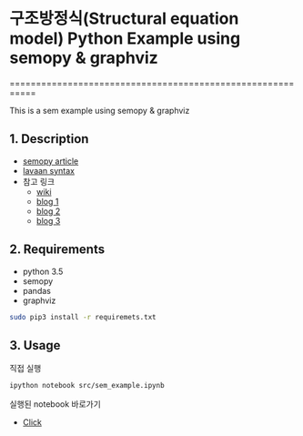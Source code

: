 # 구조방정식(Structural equation model) Python Example using semopy & graphviz

===========================================================

This is a sem example using semopy & graphviz

## 1. Description

* [semopy article](https://arxiv.org/abs/1905.09376)
* [lavaan syntax](https://lavaan.ugent.be/tutorial/sem.html)
* 참고 링크
    * [wiki](https://ko.wikipedia.org/wiki/%EA%B5%AC%EC%A1%B0%EB%B0%A9%EC%A0%95%EC%8B%9D_%EB%AA%A8%EB%8D%B8%EB%A7%81)
    * [blog 1](https://m.blog.naver.com/PostView.nhn?blogId=gracestock_1&logNo=120200806864&proxyReferer=https:%2F%2Fwww.google.com%2F)
    * [blog 2](https://dodonam.tistory.com/71)
    * [blog 3](https://sansanee.tistory.com/30)

## 2. Requirements

* python 3.5
* semopy
* pandas
* graphviz

```bash
sudo pip3 install -r requiremets.txt
```

## 3. Usage
직접 실행
```bash
ipython notebook src/sem_example.ipynb
```
실행된 notebook 바로가기
* [Click](https://github.com/hyeonukbhin/semopy_example/tree/master/src/sem_example.ipynb)
